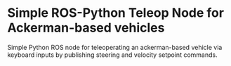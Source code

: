 # Simple ROS-Python Teleop Node for Ackerman-based vehicles

Simple Python ROS node for teleoperating an ackerman-based vehicle via keyboard inputs by publishing steering and velocity setpoint commands.
